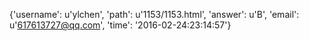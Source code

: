 {'username': u'ylchen', 'path': u'1153/1153.html', 'answer': u'B', 'email': u'617613727@qq.com', 'time': '2016-02-24:23:14:57'}